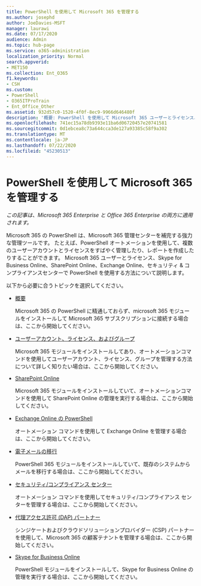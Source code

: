 ```yaml
---
title: PowerShell を使用して Microsoft 365 を管理する
ms.author: josephd
author: JoeDavies-MSFT
manager: laurawi
ms.date: 07/17/2020
audience: Admin
ms.topic: hub-page
ms.service: o365-administration
localization_priority: Normal
search.appverid:
- MET150
ms.collection: Ent_O365
f1.keywords:
- CSH
ms.custom:
- PowerShell
- O365ITProTrain
- Ent_Office_Other
ms.assetid: 932d57c0-1520-4f0f-8ec9-9966d646480f
description: '概要: PowerShell を使用して Microsoft 365 ユーザーとライセンス、Skype for Business Online、SharePoint Online、Exchange Online、セキュリティ & コンプライアンスセンターを管理する方法について説明します。'
ms.openlocfilehash: 741ec15a78db9393e11ba6d06720457e20741581
ms.sourcegitcommit: 0d1ebcea8c73a644cca3de127a93385c58f9a302
ms.translationtype: MT
ms.contentlocale: ja-JP
ms.lasthandoff: 07/22/2020
ms.locfileid: "45230513"
---
```

# <a name="manage-microsoft-365-with-powershell"></a>PowerShell を使用して Microsoft 365 を管理する

*この記事は、Microsoft 365 Enterprise と Office 365 Enterprise の両方に適用されます。*

Microsoft 365 の PowerShell は、Microsoft 365 管理センターを補完する強力な管理ツールです。 たとえば、PowerShell オートメーションを使用して、複数のユーザーアカウントとライセンスをすばやく管理したり、レポートを作成したりすることができます。 Microsoft 365 ユーザーとライセンス、Skype for Business Online、SharePoint Online、Exchange Online、セキュリティ & コンプライアンスセンターで PowerShell を使用する方法について説明します。
  
以下から必要に合うトピックを選択してください。
  
- [概要](getting-started-with-office-365-powershell.md)

    Microsoft 365 の PowerShell に精通しておらず、microsoft 365 モジュールをインストールして Microsoft 365 サブスクリプションに接続する場合は、ここから開始してください。

- [ユーザーアカウント、ライセンス、およびグループ](manage-user-accounts-and-licenses-with-office-365-powershell.md)

    Microsoft 365 モジュールをインストールしてあり、オートメーションコマンドを使用してユーザーアカウント、ライセンス、グループを管理する方法について詳しく知りたい場合は、ここから開始してください。

- [SharePoint Online](https://docs.microsoft.com/office365/enterprise/powershell/manage-sharepoint-online-with-office-365-powershell)

    Microsoft 365 モジュールをインストールしていて、オートメーションコマンドを使用して SharePoint Online の管理を実行する場合は、ここから開始してください。

- [Exchange Online の PowerShell](https://docs.microsoft.com/powershell/exchange/exchange-online/exchange-online-powershell)

    オートメーション コマンドを使用して Exchange Online を管理する場合は、ここから開始してください。

- [電子メールの移行](use-powershell-for-email-migration-to-office-365.md)

    PowerShell 365 モジュールをインストールしていて、既存のシステムからメールを移行する場合は、ここから開始してください。

- [セキュリティ/コンプライアンス センター](https://docs.microsoft.com/powershell/exchange/office-365-scc/office-365-scc-powershell)

    オートメーション コマンドを使用してセキュリティ/コンプライアンス センターを管理する場合は、ここから開始してください。

- [代理アクセス許可 (DAP) パートナー](manage-office-365-with-windows-powershell-for-delegated-access-permissions-dap-p.md)

    シンジケートおよびクラウドソリューションプロバイダー (CSP) パートナーを使用して、Microsoft 365 の顧客テナントを管理する場合は、ここから開始してください。

- [Skype for Business Online](manage-skype-for-business-online-with-office-365-powershell.md)

    PowerShell モジュールをインストールして、Skype for Business Online の管理を実行する場合は、ここから開始してください。
